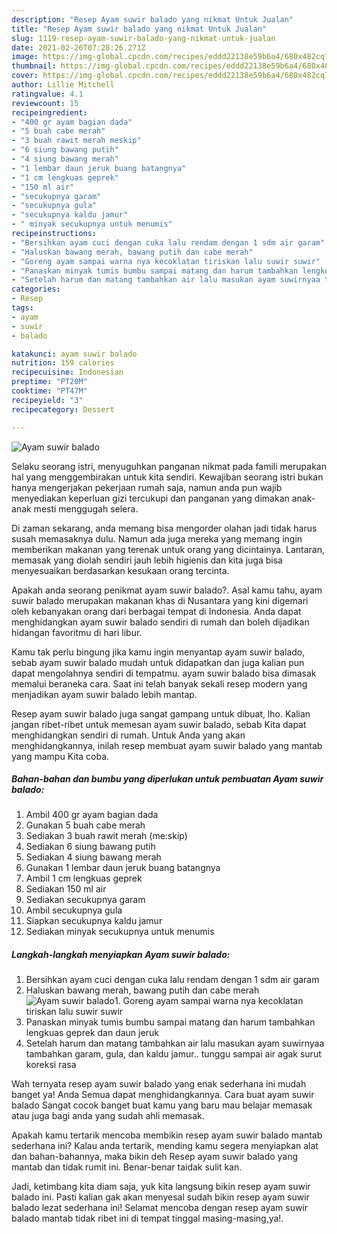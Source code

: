 ```yaml
---
description: "Resep Ayam suwir balado yang nikmat Untuk Jualan"
title: "Resep Ayam suwir balado yang nikmat Untuk Jualan"
slug: 1119-resep-ayam-suwir-balado-yang-nikmat-untuk-jualan
date: 2021-02-26T07:28:26.271Z
image: https://img-global.cpcdn.com/recipes/eddd22138e59b6a4/680x482cq70/ayam-suwir-balado-foto-resep-utama.jpg
thumbnail: https://img-global.cpcdn.com/recipes/eddd22138e59b6a4/680x482cq70/ayam-suwir-balado-foto-resep-utama.jpg
cover: https://img-global.cpcdn.com/recipes/eddd22138e59b6a4/680x482cq70/ayam-suwir-balado-foto-resep-utama.jpg
author: Lillie Mitchell
ratingvalue: 4.1
reviewcount: 15
recipeingredient:
- "400 gr ayam bagian dada"
- "5 buah cabe merah"
- "3 buah rawit merah meskip"
- "6 siung bawang putih"
- "4 siung bawang merah"
- "1 lembar daun jeruk buang batangnya"
- "1 cm lengkuas geprek"
- "150 ml air"
- "secukupnya garam"
- "secukupnya gula"
- "secukupnya kaldu jamur"
- " minyak secukupnya untuk menumis"
recipeinstructions:
- "Bersihkan ayam cuci dengan cuka lalu rendam dengan 1 sdm air garam"
- "Haluskan bawang merah, bawang putih dan cabe merah"
- "Goreng ayam sampai warna nya kecoklatan tiriskan lalu suwir suwir"
- "Panaskan minyak tumis bumbu sampai matang dan harum tambahkan lengkuas geprek dan daun jeruk"
- "Setelah harum dan matang tambahkan air lalu masukan ayam suwirnyaa tambahkan garam, gula, dan kaldu jamur.. tunggu sampai air agak surut koreksi rasa"
categories:
- Resep
tags:
- ayam
- suwir
- balado

katakunci: ayam suwir balado 
nutrition: 159 calories
recipecuisine: Indonesian
preptime: "PT20M"
cooktime: "PT47M"
recipeyield: "3"
recipecategory: Dessert

---
```



![Ayam suwir balado](https://img-global.cpcdn.com/recipes/eddd22138e59b6a4/680x482cq70/ayam-suwir-balado-foto-resep-utama.jpg)

Selaku seorang istri, menyuguhkan panganan nikmat pada famili merupakan hal yang menggembirakan untuk kita sendiri. Kewajiban seorang istri bukan hanya mengerjakan pekerjaan rumah saja, namun anda pun wajib menyediakan keperluan gizi tercukupi dan panganan yang dimakan anak-anak mesti menggugah selera.

Di zaman  sekarang, anda memang bisa mengorder olahan jadi tidak harus susah memasaknya dulu. Namun ada juga mereka yang memang ingin memberikan makanan yang terenak untuk orang yang dicintainya. Lantaran, memasak yang diolah sendiri jauh lebih higienis dan kita juga bisa menyesuaikan berdasarkan kesukaan orang tercinta. 



Apakah anda seorang penikmat ayam suwir balado?. Asal kamu tahu, ayam suwir balado merupakan makanan khas di Nusantara yang kini digemari oleh kebanyakan orang dari berbagai tempat di Indonesia. Anda dapat menghidangkan ayam suwir balado sendiri di rumah dan boleh dijadikan hidangan favoritmu di hari libur.

Kamu tak perlu bingung jika kamu ingin menyantap ayam suwir balado, sebab ayam suwir balado mudah untuk didapatkan dan juga kalian pun dapat mengolahnya sendiri di tempatmu. ayam suwir balado bisa dimasak memalui beraneka cara. Saat ini telah banyak sekali resep modern yang menjadikan ayam suwir balado lebih mantap.

Resep ayam suwir balado juga sangat gampang untuk dibuat, lho. Kalian jangan ribet-ribet untuk memesan ayam suwir balado, sebab Kita dapat menghidangkan sendiri di rumah. Untuk Anda yang akan menghidangkannya, inilah resep membuat ayam suwir balado yang mantab yang mampu Kita coba.

<!--inarticleads1-->

##### Bahan-bahan dan bumbu yang diperlukan untuk pembuatan Ayam suwir balado:

1. Ambil 400 gr ayam bagian dada
1. Gunakan 5 buah cabe merah
1. Sediakan 3 buah rawit merah (me:skip)
1. Sediakan 6 siung bawang putih
1. Sediakan 4 siung bawang merah
1. Gunakan 1 lembar daun jeruk buang batangnya
1. Ambil 1 cm lengkuas geprek
1. Sediakan 150 ml air
1. Sediakan secukupnya garam
1. Ambil secukupnya gula
1. Siapkan secukupnya kaldu jamur
1. Sediakan  minyak secukupnya untuk menumis




<!--inarticleads2-->

##### Langkah-langkah menyiapkan Ayam suwir balado:

1. Bersihkan ayam cuci dengan cuka lalu rendam dengan 1 sdm air garam
1. Haluskan bawang merah, bawang putih dan cabe merah
<img src="https://img-global.cpcdn.com/steps/df1fcc55d47980fb/160x128cq70/ayam-suwir-balado-langkah-memasak-2-foto.jpg" alt="Ayam suwir balado">1. Goreng ayam sampai warna nya kecoklatan tiriskan lalu suwir suwir
1. Panaskan minyak tumis bumbu sampai matang dan harum tambahkan lengkuas geprek dan daun jeruk
1. Setelah harum dan matang tambahkan air lalu masukan ayam suwirnyaa tambahkan garam, gula, dan kaldu jamur.. tunggu sampai air agak surut koreksi rasa




Wah ternyata resep ayam suwir balado yang enak sederhana ini mudah banget ya! Anda Semua dapat menghidangkannya. Cara buat ayam suwir balado Sangat cocok banget buat kamu yang baru mau belajar memasak atau juga bagi anda yang sudah ahli memasak.

Apakah kamu tertarik mencoba membikin resep ayam suwir balado mantab sederhana ini? Kalau anda tertarik, mending kamu segera menyiapkan alat dan bahan-bahannya, maka bikin deh Resep ayam suwir balado yang mantab dan tidak rumit ini. Benar-benar taidak sulit kan. 

Jadi, ketimbang kita diam saja, yuk kita langsung bikin resep ayam suwir balado ini. Pasti kalian gak akan menyesal sudah bikin resep ayam suwir balado lezat sederhana ini! Selamat mencoba dengan resep ayam suwir balado mantab tidak ribet ini di tempat tinggal masing-masing,ya!.

